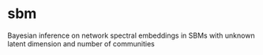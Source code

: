 # sbm
Bayesian inference on network spectral embeddings in SBMs with unknown latent dimension and number of communities
